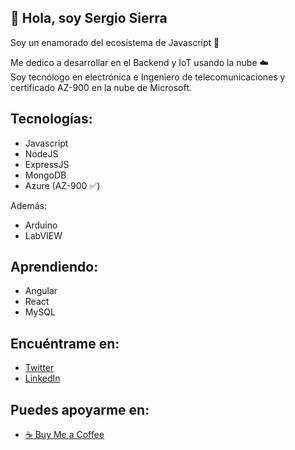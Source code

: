 ## 👋 Hola, soy Sergio Sierra
Soy un enamorado del ecosistema de Javascript 💛

Me dedico a desarrollar en el Backend y IoT usando la nube ☁️  
Soy tecnólogo en electrónica e Ingeniero de telecomunicaciones y certificado AZ-900 en la nube de Microsoft.

## Tecnologías:
- Javascript
- NodeJS
- ExpressJS
- MongoDB
- Azure (AZ-900 :white_check_mark:)

Además:
- Arduino
- LabVIEW

## Aprendiendo:
- Angular
- React
- MySQL

## Encuéntrame en:

- [Twitter](https://twitter.com/sergio_sierrap)
- [LinkedIn](https://www.linkedin.com/in/sergio-sierrap/)

## Puedes apoyarme en:
- [:coffee: Buy Me a Coffee](https://www.buymeacoffee.com/sergiosierrap)











<!---
sergio-sierrap/sergio-sierrap is a ✨ special ✨ repository because its `README.md` (this file) appears on your GitHub profile.
You can click the Preview link to take a look at your changes.

- 👋 Hi, I’m @sergio-sierrap
- 👀 I’m interested in ...
- 🌱 I’m currently learning ...
- 💞️ I’m looking to collaborate on ...
- 📫 How to reach me ...

--->
